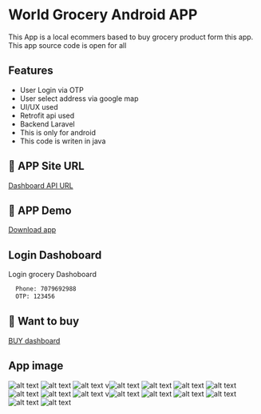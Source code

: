 
# World Grocery Android APP

This App is a local ecommers based to buy grocery product form
this app. This app source code is open for all




## Features

- User Login via OTP
- User select address via google map
- UI/UX used
- Retrofit api used
- Backend Laravel 
- This is only for android
- This code is writen in java

## 🔗 APP Site URL
[Dashboard API URL](https://grocery.thegammatech.com/admin/dashboard)

## 🔗 APP Demo
[Download app](https://drive.google.com/file/d/1Pqz4wrV9PLNvIUhbbsEsISSTvTw6uFZY/view?usp=sharing)
## Login Dashoboard

Login grocery Dashoboard

```bash
  Phone: 7079692988
  OTP: 123456
```
    
## 🔗 Want to buy
[BUY dashboard](https://thegammatech.com/product/admin-panal-downlaod/)

## App image
![alt text](https://files.thegammatech.com/upload/grocery/grocery_n1.png)
![alt text](https://files.thegammatech.com/upload/grocery/grocery_n2.png)
![alt text](https://files.thegammatech.com/upload/grocery/grocery_n3.png)
v![alt text](https://files.thegammatech.com/upload/grocery/grocery_n4.png)
![alt text](https://files.thegammatech.com/upload/grocery/grocery_n5.png)
![alt text](https://files.thegammatech.com/upload/grocery/grocery_n6.png)
![alt text](https://files.thegammatech.com/upload/grocery/grocery_n7.png)
![alt text](https://files.thegammatech.com/upload/grocery/grocery_n8.png)
![alt text](https://files.thegammatech.com/upload/grocery/grocery_n9.png)
![alt text](https://files.thegammatech.com/upload/grocery/grocery_n10.png)
v![alt text](https://files.thegammatech.com/upload/grocery/grocery_n11.png)
![alt text](https://files.thegammatech.com/upload/grocery/grocery_n12.png)
![alt text](https://files.thegammatech.com/upload/grocery/grocery_n13.png)
![alt text](https://files.thegammatech.com/upload/grocery/grocery_n14.png)
![alt text](https://files.thegammatech.com/upload/grocery/grocery_n15.png)
![alt text](https://files.thegammatech.com/upload/grocery/grocery_n16.png)

